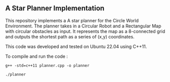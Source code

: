 ## A Star Planner Implementation

This repository implements a A star planner for the Circle World Environment. The planner takes in a Circular Robot and a Rectangular Map with circular obstacles as input. It represents the map as a 8-connected grid and outputs the shortest path as a series of (x,y) coordinates. 

This code was developed and tested on Ubuntu 22.04 using C++11.

To compile and run the code : 

```
g++ -std=c++11 planner.cpp -o planner
```
```
./planner 
```